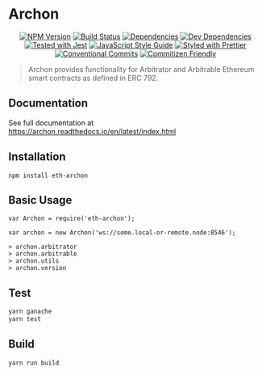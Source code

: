 # Archon

<p align="center">
  <a href="https://badge.fury.io/js/eth-archon"><img src="https://badge.fury.io/js/eth-archon.svg" alt="NPM Version"></a>
  <a href="https://travis-ci.org/kleros/eth-archon"><img src="https://travis-ci.org/kleros/eth-archon.svg?branch=master" alt="Build Status"></a>
  <a href="https://david-dm.org/kleros/eth-archon"><img src="https://david-dm.org/kleros/eth-archon.svg" alt="Dependencies"></a>
  <a href="https://david-dm.org/kleros/eth-archon?type=dev"><img src="https://david-dm.org/kleros/eth-archon/dev-status.svg" alt="Dev Dependencies"></a>
  <a href="https://github.com/facebook/jest"><img src="https://img.shields.io/badge/tested_with-jest-99424f.svg" alt="Tested with Jest"></a>
  <a href="https://standardjs.com"><img src="https://img.shields.io/badge/code_style-standard-brightgreen.svg" alt="JavaScript Style Guide"></a>
  <a href="https://github.com/prettier/prettier"><img src="https://img.shields.io/badge/styled_with-prettier-ff69b4.svg" alt="Styled with Prettier"></a>
  <a href="https://conventionalcommits.org"><img src="https://img.shields.io/badge/Conventional%20Commits-1.0.0-yellow.svg" alt="Conventional Commits"></a>
  <a href="http://commitizen.github.io/cz-cli/"><img src="https://img.shields.io/badge/commitizen-friendly-brightgreen.svg" alt="Commitizen Friendly"></a>
</p>

> Archon provides functionality for Arbitrator and Arbitrable Ethereum smart contracts as defined in ERC 792.


## Documentation

See full documentation at https://archon.readthedocs.io/en/latest/index.html

## Installation

```
npm install eth-archon
```

## Basic Usage

```
var Archon = require('eth-archon');

var archon = new Archon('ws://some.local-or-remote.node:8546');

> archon.arbitrator
> archon.arbitrable
> archon.utils
> archon.version
```

## Test

```sh
yarn ganache
yarn test
```

## Build

```sh
yarn run build
```
